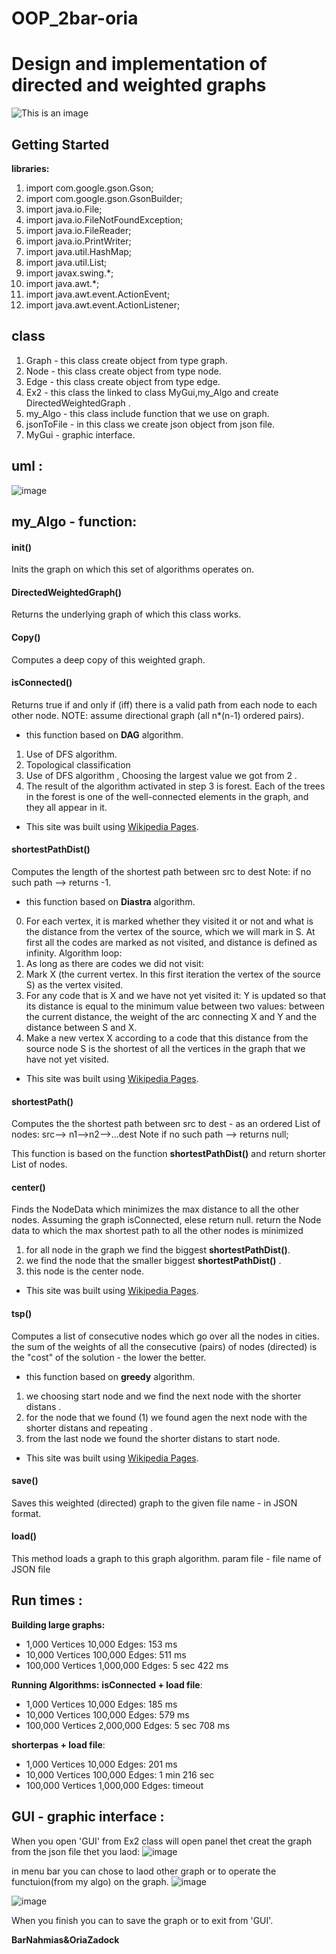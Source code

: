 # OOP_2bar-oria 

# Design and implementation of directed and weighted graphs 

![This is an image](https://user-images.githubusercontent.com/92825016/145035678-cd125e45-64d7-4055-91bb-646ddfbf99ba.png)  

## Getting Started
**libraries:**
1. import com.google.gson.Gson;
2. import com.google.gson.GsonBuilder;
3. import java.io.File;
4. import java.io.FileNotFoundException;
5. import java.io.FileReader;
6. import java.io.PrintWriter;
7. import java.util.HashMap;
8. import java.util.List;
9. import javax.swing.*;
10. import java.awt.*;
11. import java.awt.event.ActionEvent;
12. import java.awt.event.ActionListener;

## class
1. Graph - this class create object from type graph.
2. Node - this class create object from type node.
3. Edge - this class create object from type edge.
4. Ex2 -  this class the linked to class MyGui,my_Algo and create DirectedWeightedGraph  .
5. my_Algo - this class include  function that we use on graph.
6. jsonToFile - in this class we create  json object from json file. 
7. MyGui - graphic interface.


## uml :
![image](https://user-images.githubusercontent.com/92825016/145040004-afc75f74-b14a-4bd6-8967-52d6488b4aa3.png)  


## my_Algo - function:
#### **init()**
Inits the graph on which this set of algorithms operates on.

#### **DirectedWeightedGraph()**
Returns the underlying graph of which this class works.

#### **Copy()**
Computes a deep copy of this weighted graph.

#### **isConnected()** 
Returns true if and only if (iff) there is a valid path from each node to each
other node. NOTE: assume directional graph (all n*(n-1) ordered pairs).
 - this function based on **DAG** algorithm. 
1. Use of DFS algorithm.
2. Topological classification
3. Use of DFS algorithm , Choosing the largest value we got from 2 .
4. The result of the algorithm activated in step 3 is forest. Each of the trees in the forest is one of the well-connected elements in the graph, and they all appear in it.
* This site was built using [Wikipedia Pages](https://en.wikipedia.org/wiki/Directed_acyclic_graph).
#### **shortestPathDist()**
Computes the length of the shortest path between src to dest
Note: if no such path --> returns -1.
 - this function based on **Diastra** algorithm. 
0. For each vertex, it is marked whether they visited it or not and what is the distance from the vertex of the source, which we will mark in S. At first all the codes are marked as not visited, and distance is defined as infinity.
Algorithm loop:
1. As long as there are codes we did not visit:
2. Mark X (the current vertex. In this first iteration the vertex of the source S) as the vertex visited.
3. For any code that is X and we have not yet visited it:
Y is updated so that its distance is equal to the minimum value between two values: between the current distance, the weight of the arc connecting X and Y and the distance between S and X.
4. Make a new vertex X according to a code that this distance from the source node S is the shortest of all the vertices in the graph that we have not yet visited.
* This site was built using [Wikipedia Pages](https://en.wikipedia.org/wiki/Dijkstra%27s_algorithm).
#### **shortestPath()**
Computes the the shortest path between src to dest - as an ordered List of nodes:
src--> n1-->n2-->...dest
Note if no such path --> returns null;

This function is based on the function **shortestPathDist()** and return shorter List of nodes.

#### **center()**
 Finds the NodeData which minimizes the max distance to all the other nodes.
 Assuming the graph isConnected, elese return null. 
 return the Node data to which the max shortest path to all the other nodes is minimized
1. for all node in the graph we find the biggest **shortestPathDist()**.
2. we find the node that the smaller  biggest **shortestPathDist()** .
3. this node is the center node. 
* This site was built using [Wikipedia Pages]( https://en.wikipedia.org/wiki/Graph_center).

#### **tsp()**
Computes a list of consecutive nodes which go over all the nodes in cities.
the sum of the weights of all the consecutive (pairs) of nodes (directed) is the "cost" of the solution -
the lower the better.
  - this function based on **greedy** algorithm. 
1. we choosing start node and we find the next node  with the shorter distans .
2. for the node that we found (1) we found agen the next node  with the shorter distans and repeating .
3. from the last node we found the shorter distans to start node. 
* This site was built using [Wikipedia Pages]( https://en.wikipedia.org/wiki/Travelling_salesman_problem).

#### **save()**
 Saves this weighted (directed) graph to the given
 file name - in JSON format.
#### **load()**
This method loads a graph to this graph algorithm.
param file - file name of JSON file

## Run times :

**Building large graphs:**

- 1,000 Vertices 10,000 Edges: 153 ms
- 10,000 Vertices 100,000 Edges: 511 ms
- 100,000 Vertices 1,000,000 Edges: 5 sec 422 ms

**Running Algorithms:**
**isConnected + load file**:

- 1,000 Vertices 10,000 Edges: 185 ms
- 10,000 Vertices 100,000 Edges: 579 ms
- 100,000 Vertices 2,000,000 Edges: 5 sec 708 ms

**shorterpas + load file**:

- 1,000 Vertices 10,000 Edges: 201 ms
- 10,000 Vertices 100,000 Edges: 1 min 216 sec
- 100,000 Vertices 1,000,000 Edges: timeout

## GUI - graphic interface :
When you open 'GUI' from Ex2 class will open panel thet creat the graph from the json file thet you laod:
![image](https://user-images.githubusercontent.com/92825016/146669687-37d49901-5646-43c1-9d24-3980251b31e1.png)

in menu bar you can chose to laod other graph or to operate the functuion(from my algo) on the graph.
![image](https://user-images.githubusercontent.com/92825016/146669762-5f947775-d11b-49cc-b72a-2cb5c2e9e388.png)

![image](https://user-images.githubusercontent.com/92825016/146669783-a6cb445f-76cf-4a75-9a89-54a1de17af95.png)

When you finish you can to save the graph or to exit from 'GUI'.

**BarNahmias&OriaZadock**
